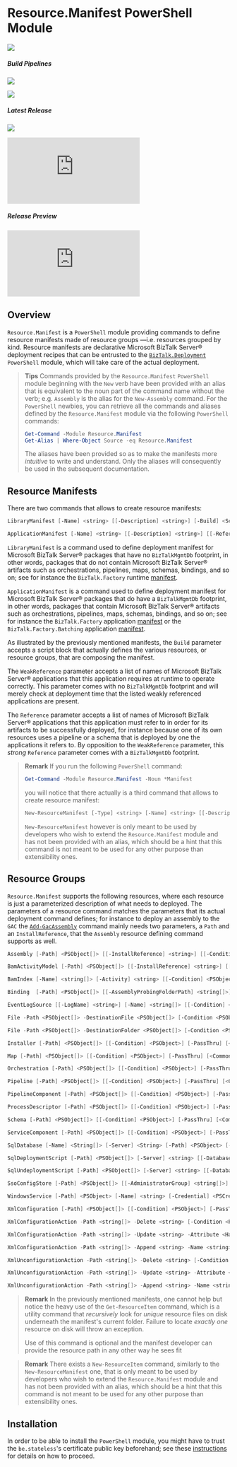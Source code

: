 ﻿# Resource.Manifest PowerShell Module

[![][github.badge]][github]

##### Build Pipelines

[![][pipeline.mr.badge]][pipeline.mr]

[![][pipeline.ci.badge]][pipeline.ci]

##### Latest Release

[![][module.badge]][module]

[![][release.badge]][release]

##### Release Preview

[![][module.preview.badge]][module.preview]

## Overview

`Resource.Manifest` is a `PowerShell` module providing commands to define resource manifests made of resource groups &mdash;i.e. resources grouped by kind. Resource manifests are declarative Microsoft BizTalk Server® deployment recipes that can be entrusted to the [`BizTalk.Deployment`][biztalk.deployment] `PowerShell` module, which will take care of the actual deployment.

> **Tips** Commands provided by the `Resource.Manifest` `PowerShell` module beginning with the `New` verb have been provided with an alias that is equivalent to the noun part of the command name without the verb; e.g. `Assembly` is the alias for the `New-Assembly` command. For the `PowerShell` newbies, you can retrieve all the commands and aliases defined by the `Resource.Manifest` module via the following `PowerShell` commands:
>
> ```PowerShell
> Get-Command -Module Resource.Manifest
> Get-Alias | Where-Object Source -eq Resource.Manifest
> ```
>
> The aliases have been provided so as to make the manifests more _intuitive_ to write and understand. Only the aliases will consequently be used in the subsequent documentation.

## Resource Manifests

There are two commands that allows to create resource manifests:

```PowerShell
LibraryManifest [-Name] <string> [[-Description] <string>] [-Build] <ScriptBlock> [<CommonParameters>]

ApplicationManifest [-Name] <string> [[-Description] <string>] [[-Reference] <string[]>] [[-WeakReference] <string[]>] [-Build] <ScriptBlock> [<CommonParameters>]
```

`LibraryManifest` is a command used to define deployment manifest for Microsoft BizTalk Server® packages that have no `BizTalkMgmtDb` footprint, in other words, packages that do not contain Microsoft BizTalk Server® artifacts such as orchestrations, pipelines, maps, schemas, bindings, and so on; see for instance the `BizTalk.Factory` runtime [manifest][biztalk.factory.runtime.manifest].

`ApplicationManifest` is a command used to define deployment manifest for Microsoft BizTalk Server® packages that do have a `BizTalkMgmtDb` footprint, in other words, packages that contain Microsoft BizTalk Server® artifacts such as orchestrations, pipelines, maps, schemas, bindings, and so on; see for instance the `BizTalk.Factory` application [manifest][biztalk.factory.application.manifest] or the `BizTalk.Factory.Batching` application [manifest][biztalk.factory.batching.application.manifest].

As illustrated by the previously mentioned manifests, the `Build` parameter accepts a script block that actually defines the various resources, or resource groups, that are composing the manifest.

The `WeakReference` parameter accepts a list of names of Microsoft BizTalk Server® applications that this application requires at runtime to operate correctly. This parameter comes with no `BizTalkMgmtDb` footprint and will merely check at deployment time that the listed weakly referenced applications are present.

The `Reference` parameter accepts a list of names of Microsoft BizTalk Server® applications that this application must refer to in order for its artifacts to be successfully deployed, for instance because one of its own resources uses a pipeline or a schema that is deployed by one the applications it refers to. By opposition to the `WeakReference` parameter, this _strong_ `Reference` parameter comes with a `BizTalkMgmtDb` footprint.

> **Remark** If you run the following `PowerShell` command:
>
> ```PowerShell
> Get-Command -Module Resource.Manifest -Noun *Manifest
> ```
>
> you will notice that there actually is a third command that allows to create resource manifest:
>
> ```PowerShell
> New-ResourceManifest [-Type] <string> [-Name] <string> [[-Description] <string>] [[-ItemUnicityScope] {Manifest | Resource | None}] [-Build] <ScriptBlock> [[-UnboundArguments] <Object[]>] [<CommonParameters>]
> ```
>
> `New-ResourceManifest` however is only meant to be used by developers who wish to extend the `Resource.Manifest` module and has not been provided with an alias, which should be a hint that this command is not meant to be used for any other purpose than extensibility ones.

## Resource Groups

`Resource.Manifest` supports the following resources, where each resource is just a parameterized description of what needs to deployed. The parameters of a resource command matches the parameters that its actual deployment command defines; for instance to deploy an assembly to the `GAC` the [`Add-GacAssembly`][add-gac-assembly] command mainly needs two parameters, a `Path` and an `InstallReference`, that the `Assembly` resource defining command supports as well.

```PowerShell
Assembly [-Path] <PSObject[]> [[-InstallReference] <string>] [[-Condition] <PSObject>] [-PassThru] [<CommonParameters>]

BamActivityModel [-Path] <PSObject[]> [[-InstallReference] <string>] [[-Condition] <PSObject>] [-PassThru] [<CommonParameters>]

BamIndex [-Name] <string[]> [-Activity] <string> [[-Condition] <PSObject>] [-PassThru] [<CommonParameters>]

Binding  [-Path] <PSObject[]> [[-AssemblyProbingFolderPath] <string[]>] [[-EnvironmentSettingOverridesTypeName] <string>] [[-Condition] <PSObject>] [-PassThru] [<CommonParameters>]

EventLogSource [[-LogName] <string>] [-Name] <string[]> [[-Condition] <PSObject>] [-PassThru] [<CommonParameters>]

File -Path <PSObject[]> -DestinationFile <PSObject[]> [-Condition <PSObject>] [-PassThru] [<CommonParameters>]

File -Path <PSObject[]> -DestinationFolder <PSObject[]> [-Condition <PSObject>] [-PassThru] [<CommonParameters>]

Installer [-Path] <PSObject[]> [[-Condition] <PSObject>] [-PassThru] [<CommonParameters>]

Map [-Path] <PSObject[]> [[-Condition] <PSObject>] [-PassThru] [<CommonParameters>]

Orchestration [-Path] <PSObject[]> [[-Condition] <PSObject>] [-PassThru] [<CommonParameters>]

Pipeline [-Path] <PSObject[]> [[-Condition] <PSObject>] [-PassThru] [<CommonParameters>]

PipelineComponent [-Path] <PSObject[]> [[-Condition] <PSObject>] [-PassThru] [<CommonParameters>]

ProcessDescriptor [-Path] <PSObject[]> [[-Condition] <PSObject>] [-PassThru] [<CommonParameters>]

Schema [-Path] <PSObject[]> [[-Condition] <PSObject>] [-PassThru] [<CommonParameters>]

ServiceComponent [-Path] <PSObject[]> [[-Condition] <PSObject>] [-PassThru] [<CommonParameters>]

SqlDatabase [-Name] <String[]> [-Server] <String> [-Path] <PSObject> [-EnlistInBizTalkBackupJob] [[-Variable] <HashTable>] [[-Condition] <PSObject>] [-PassThru] [<CommonParameters>]

SqlDeploymentScript [-Path] <PSObject[]> [-Server] <string> [[-Database] <string>] [[-Variable] <HashTable>] [[-Condition] <PSObject>] [-PassThru] [<CommonParameters>]

SqlUndeploymentScript [-Path] <PSObject[]> [-Server] <string> [[-Database] <string>] [[-Variable] <HashTable>] [[-Condition] <PSObject>] [-PassThru] [<CommonParameters>]

SsoConfigStore [-Path] <PSObject[]> [[-AdministratorGroup] <string[]>] [[-UserGroup] <string[]>] [[-AssemblyProbingFolderPath] <string[]>] [[-EnvironmentSettingOverridesTypeName] <string>] [[-Condition] <PSObject>] [-PassThru] [<CommonParameters>]

WindowsService [-Path] <PSObject> [-Name] <string> [-Credential] <PSCredential> [[-Description] <string>] [[-DisplayName] <string>] [[-StartupType] {Automatic | AutomaticDelayedStart | Disabled | Manual}] [[-Condition] <PSObject>] [-PassThru] [<CommonParameters>]

XmlConfiguration [-Path] <PSObject[]> [[-Condition] <PSObject>] [-PassThru] [<CommonParameters>]

XmlConfigurationAction -Path <string[]> -Delete <string> [-Condition <PSObject>] [-PassThru] [<CommonParameters>]

XmlConfigurationAction -Path <string[]> -Update <string> -Attribute <HashTable> [-Condition <PSObject>] [-PassThru] [<CommonParameters>]

XmlConfigurationAction -Path <string[]> -Append <string> -Name <string> [-Attribute <HashTable>] [-Condition <PSObject>] [-PassThru] [<CommonParameters>]

XmlUnconfigurationAction -Path <string[]> -Delete <string> [-Condition <PSObject>] [-PassThru] [<CommonParameters>]

XmlUnconfigurationAction -Path <string[]> -Update <string> -Attribute <HashTable> [-Condition <PSObject>] [-PassThru] [<CommonParameters>]

XmlUnconfigurationAction -Path <string[]> -Append <string> -Name <string> [-Attribute <HashTable>] [-Condition <PSObject>] [-PassThru] [<CommonParameters>]
```

> **Remark** In the previously mentioned manifests, one cannot help but notice the heavy use of the `Get-ResourceItem` command, which is a utility command that _recursively_ look for _unique_ resource files on disk underneath the manifest's current folder. Failure to locate _exactly one_ resource on disk will throw an exception.
>
> Use of this command is optional and the manifest developer can provide the resource path in any other way he sees fit

> **Remark** There exists a `New-ResourceItem` command, similarly to the `New-ResourceManifest` one, that is only meant to be used by developers who wish to extend the `Resource.Manifest` module and has not been provided with an alias, which should be a hint that this command is not meant to be used for any other purpose than extensibility ones.

## Installation

In order to be able to install the `PowerShell` module, you might have to trust the `be.stateless`'s certificate public key beforehand; see these [instructions](../../Installation.md) for details on how to proceed.

<!-- badges -->

[doc.install]: https://www.stateless.be/PowerShell/Module/Installation.html "PowerShell Module Installation"
[doc.main.badge]: https://img.shields.io/static/v1?label=BizTalk.Factory%20SDK&message=User's%20Guide&color=8CA1AF&logo=readthedocs
[doc.main]: https://www.stateless.be/ "BizTalk.Factory SDK User's Guide"
[doc.this.badge]: https://img.shields.io/static/v1?label=Resource.Manifest&message=User's%20Guide&color=8CA1AF&logo=readthedocs
[doc.this]: https://www.stateless.be/PowerShell/Module/Resource/Manifest "Resource.Manifest PowerShell Module User's Guide"
[github.badge]: https://img.shields.io/static/v1?label=Repository&message=Be.Stateless.PowerShell.Module.Resource.Manifest&logo=github
[github]: https://github.com/icraftsoftware/Be.Stateless.PowerShell.Module.Resource.Manifest "Be.Stateless.PowerShell.Module.Resource.Manifest GitHub Repository"
[module.badge]: https://img.shields.io/powershellgallery/v/Resource.Manifest.svg?label=Resource.Manifest&style=flat&logo=powershell
[module]: https://www.powershellgallery.com/packages/Resource.Manifest "Resource.Manifest PowerShell Module"
[module.preview.badge]: https://badge-factory.azurewebsites.net/package/icraftsoftware/be.stateless/BizTalk.Factory.Preview/Resource.Manifest?logo=powershell
[module.preview]: https://dev.azure.com/icraftsoftware/be.stateless/_packaging?_a=package&feed=BizTalk.Factory.Preview&package=Resource.Manifest&protocolType=NuGet "Resource.Manifest PowerShell Module Preview"
[pipeline.ci.badge]: https://dev.azure.com/icraftsoftware/be.stateless/_apis/build/status/Be.Stateless.PowerShell.Module.Resource.Manifest%20Continuous%20Integration?branchName=master&label=Continuous%20Integration%20Build
[pipeline.ci]: https://dev.azure.com/icraftsoftware/be.stateless/_build/latest?definitionId=25&branchName=master "Be.Stateless.PowerShell.Module.Resource.Manifest Continuous Integration Build Pipeline"
[pipeline.mr.badge]: https://dev.azure.com/icraftsoftware/be.stateless/_apis/build/status/Be.Stateless.PowerShell.Module.Resource.Manifest%20Manual%20Release?branchName=master&label=Manual%20Release%20Build
[pipeline.mr]: https://dev.azure.com/icraftsoftware/be.stateless/_build/latest?definitionId=26&branchName=master "Be.Stateless.PowerShell.Module.Resource.Manifest Manual Release Build Pipeline"
[release.badge]: https://img.shields.io/github/v/release/icraftsoftware/Be.Stateless.PowerShell.Module.Resource.Manifest?label=Release&logo=github
[release]: https://github.com/icraftsoftware/Be.Stateless.PowerShell.Module.Resource.Manifest/releases/latest "Be.Stateless.PowerShell.Module.Resource.Manifest GitHub Release"

<!-- links -->

[add-gac-assembly]: https://github.com/LTruijens/powershell-gac/blob/master/Add-GacAssembly.md
[biztalk.deployment]: https://github.com/icraftsoftware/Be.Stateless.PowerShell.Module.BizTalk.Deployment
[biztalk.factory.application.manifest]: https://github.com/icraftsoftware/Be.Stateless.BizTalk.Factory.Application/blob/master/src/Be.Stateless.BizTalk.Factory.Application.Deployment/Manifest.ps1
[biztalk.factory.batching.application.manifest]: https://github.com/icraftsoftware/Be.Stateless.BizTalk.Factory.Batching.Application/blob/master/src/Be.Stateless.BizTalk.Factory.Batching.Application.Deployment/Manifest.ps1
[biztalk.factory.runtime.manifest]: https://github.com/icraftsoftware/Be.Stateless.BizTalk.Factory.Runtime/blob/master/src/Be.Stateless.BizTalk.Factory.Runtime.Deployment/Manifest.ps1

<!--
cSpell:ignore BizTalkMgmtDb unconfiguration unicity
-->
